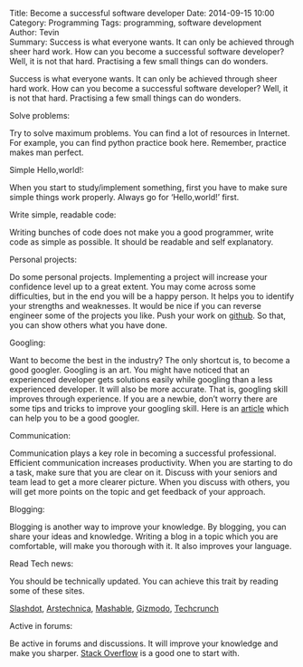 Title: Become a successful software developer
Date: 2014-09-15 10:00 
Category: Programming 
Tags: programming, software development  
Author: Tevin  
Summary: Success is what everyone wants. It can only be achieved through sheer hard work. How can you become a successful software developer?  Well, it is not that hard. Practising a few small things can do wonders.



Success is what everyone wants. It can only be achieved through sheer hard work. How can you become a successful software developer?  Well, it is not that hard. Practising a few small things can do wonders.

Solve problems:

Try to solve maximum problems. You can find a lot of resources in Internet. For example, you can find python practice book here. Remember, practice makes man perfect.

Simple Hello,world!:

When you start to study/implement something, first you have to make sure  simple things work properly. Always go for ‘Hello,world!’ first.

Write simple, readable code:

Writing bunches of code does not make you a good programmer, write code as simple as possible. It should be readable and self explanatory.

Personal projects:

Do some personal projects. Implementing a project will increase your confidence level up to a great extent. You may come across some difficulties, but in the end you will be a happy person. It helps you to identify your strengths and weaknesses. It would be nice if you can reverse engineer some of the projects you like. Push your work on  [github](http://github.com/). So that, you can show others what you have done.

Googling:

Want to become the best in the industry? The only shortcut is, to become a good googler. Googling is an art. You might have noticed that an experienced developer gets solutions easily while googling than a less experienced developer. It will also be more accurate. That is, googling skill improves through experience. If you are a newbie, don’t worry there are some tips and tricks to improve your googling skill. Here is an [article](https://support.google.com/websearch/answer/134479?hl=en) which can help you to be a good googler.

Communication:

Communication plays a key role in becoming a successful professional. Efficient communication increases productivity. When you are starting to do a task, make sure that you are clear on it. Discuss with your seniors and team lead to get a more clearer picture. When you discuss with others, you will get more points on the topic and get feedback of your approach.

Blogging:

Blogging is another way to improve your knowledge. By blogging, you can share your ideas and knowledge. Writing a blog in a topic which you are comfortable, will make you thorough with it. It also improves your language.

Read Tech news:

You should be technically updated. You can achieve this trait by  reading some of these sites.

[Slashdot](http://slashdot.org), [Arstechnica](http://arstechnica.com), [Mashable](http://mashable.com), [Gizmodo](htttp://gizmodo.com), [Techcrunch](http://techcrunch.com)

Active in forums:

Be active in forums and discussions. It will improve your knowledge and make you sharper. [Stack Overflow](http://stackoverflow.com) is a good one to start with.

